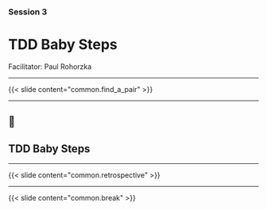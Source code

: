 ### Session 3

# TDD Baby Steps

Facilitator: Paul Rohorzka

---

{{< slide content="common.find_a_pair" >}}

---

## 📝
## TDD Baby Steps

---

{{< slide content="common.retrospective" >}}

---

{{< slide content="common.break" >}}
